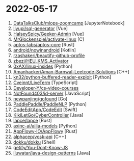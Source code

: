 # 2022-05-17

1. [DataTalksClub/mlops-zoomcamp](https://github.com/DataTalksClub/mlops-zoomcamp "Free MLOps course from DataTalks.Club") [JupyterNotebook]
2. [liyupi/sql-generator](https://github.com/liyupi/sql-generator "🔨 用 JSON 来生成结构化的 SQL 语句，基于 Vue3 + TypeScript + Vite + Ant Design + MonacoEditor 实现，项目简单（重逻辑轻页面）、适合练手~") [Vue]
3. [HalseySpicy/Geeker-Admin](https://github.com/HalseySpicy/Geeker-Admin "Geeker Admin，基于 Vue3.2、TypeScript、Vite2、Pinia、Element-Plus 开发的一套后台管理框架。") [Vue]
4. [MrGlockenspiel/activate-linux](https://github.com/MrGlockenspiel/activate-linux "The Activate Windows watermark ported to Linux") [C]
5. [aptos-labs/aptos-core](https://github.com/aptos-labs/aptos-core "A layer 1 for everyone!") [Rust]
6. [android/nowinandroid](https://github.com/android/nowinandroid "A fully functional Android app built entirely with Kotlin and Jetpack Compose") [Kotlin]
7. [rzashakeri/beautify-github-profile](https://github.com/rzashakeri/beautify-github-profile "This repository helps you to have a more beautiful and attractive github profile, and you can access a set of tools and guides for beautifying your github profile. 🚩") 
8. [zbezj/HEU_KMS_Activator](https://github.com/zbezj/HEU_KMS_Activator "") 
9. [0xAX/linux-insides](https://github.com/0xAX/linux-insides "A little bit about a linux kernel") [Python]
10. [Amanhacker/Aman-Barnwal-Leetcode-Solutions](https://github.com/Amanhacker/Aman-Barnwal-Leetcode-Solutions "This repo contains my Leetcode Solutions question-wise !") [C++]
11. [kn32/python-buffered-reader-exploit](https://github.com/kn32/python-buffered-reader-exploit "") [Python]
12. [Cveinnt/LiveTerm](https://github.com/Cveinnt/LiveTerm "💻 Build terminal styled websites in minutes!") [TypeScript]
13. [Developer-Y/cs-video-courses](https://github.com/Developer-Y/cs-video-courses "List of Computer Science courses with video lectures.") 
14. [NotFound403/id-server](https://github.com/NotFound403/id-server "An OAuth2 Authorization Server,Based on Spring Authorization Server") [JavaScript]
15. [newpanjing/gofound](https://github.com/newpanjing/gofound "GoFound GoLang Full text search go语言全文检索引擎 基于平衡二叉树+正排索引、倒排索引实现 可支持亿级数据，毫秒级查询。 使用简单，使用http接口，任何系统都可以使用。") [Go]
16. [PaddlePaddle/PaddleNLP](https://github.com/PaddlePaddle/PaddleNLP "Easy-to-use and Fast NLP library with awesome model zoo, supporting wide-range of NLP tasks from research to industrial applications. Including Neural Search, Question Answering, Information Extraction and Sentiment Analysis end-to-end system.") [Python]
17. [CodeEditApp/CodeEdit](https://github.com/CodeEditApp/CodeEdit "CodeEdit App for macOS – Elevate your code editing experience. Open source, free forever.") [Swift]
18. [KikiLetGo/CyberController](https://github.com/KikiLetGo/CyberController "CyberController") [Java]
19. [lapce/lapce](https://github.com/lapce/lapce "Lightning-fast and Powerful Code Editor written in Rust") [Rust]
20. [axinc-ai/ailia-models](https://github.com/axinc-ai/ailia-models "The collection of pre-trained, state-of-the-art AI models for ailia SDK") [Python]
21. [AppFlowy-IO/AppFlowy](https://github.com/AppFlowy-IO/AppFlowy "AppFlowy is an open-source alternative to Notion. You are in charge of your data and customizations. Built with Flutter and Rust.") [Rust]
22. [alphacep/vosk-api](https://github.com/alphacep/vosk-api "Offline speech recognition API for Android, iOS, Raspberry Pi and servers with Python, Java, C# and Node") [C++]
23. [dokku/dokku](https://github.com/dokku/dokku "A docker-powered PaaS that helps you build and manage the lifecycle of applications") [Shell]
24. [getify/You-Dont-Know-JS](https://github.com/getify/You-Dont-Know-JS "A book series on JavaScript. @YDKJS on twitter.") 
25. [iluwatar/java-design-patterns](https://github.com/iluwatar/java-design-patterns "Design patterns implemented in Java") [Java]
